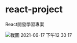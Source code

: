 # react-project

React開發學習專案

![截圖 2021-06-17 下午12 30 17](https://user-images.githubusercontent.com/86034123/122332108-7d42a480-cf68-11eb-8713-317df28aacc9.png)
